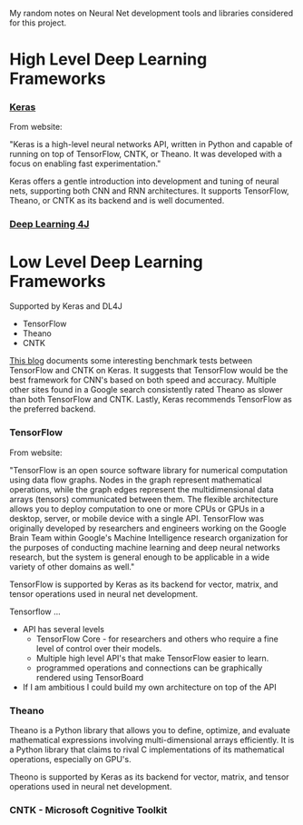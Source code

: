 My random notes on Neural Net development tools and libraries considered for this project.

# High Level Deep Learning Frameworks

### [Keras](https://keras.io/)

From website:

"Keras is a high-level neural networks API, written in Python and capable of running on top of TensorFlow, CNTK, or Theano. It was developed with a focus on enabling fast experimentation."

Keras offers a gentle introduction into development and tuning of neural nets, supporting both CNN and RNN architectures. It supports TensorFlow, Theano, or CNTK as its backend and is well documented.

### [Deep Learning 4J](https://deeplearning4j.org/)


# Low Level Deep Learning Frameworks

Supported by Keras and DL4J
- TensorFlow
- Theano
- CNTK

[This blog](http://minimaxir.com/2017/06/keras-cntk/) documents some interesting benchmark tests between TensorFlow and CNTK on Keras. It suggests that TensorFlow would be the best framework for CNN's based on both speed and accuracy. Multiple other sites found in a Google search consistently rated Theano as slower than both TensorFlow and CNTK. Lastly, Keras recommends TensorFlow as the preferred backend.

### TensorFlow

From website:

"TensorFlow is an open source software library for numerical computation using data flow graphs. Nodes in the graph represent mathematical operations, while the graph edges represent the multidimensional data arrays (tensors) communicated between them. The flexible architecture allows you to deploy computation to one or more CPUs or GPUs in a desktop, server, or mobile device with a single API. TensorFlow was originally developed by researchers and engineers working on the Google Brain Team within Google's Machine Intelligence research organization for the purposes of conducting machine learning and deep neural networks research, but the system is general enough to be applicable in a wide variety of other domains as well."  

TensorFlow is supported by Keras as its backend for vector, matrix, and tensor operations used in neural net development.

Tensorflow ...
- API has several levels
    - TensorFlow Core - for researchers and others who require a fine level of control over their models.
    - Multiple high level API's that make TensorFlow easier to learn.
    - programmed operations and connections can be graphically rendered using TensorBoard
- If I am ambitious I could build my own architecture on top of the API

### Theano

Theano is a Python library that allows you to define, optimize, and evaluate mathematical expressions involving multi-dimensional arrays efficiently. It is a Python library that claims to rival C implementations of its mathematical operations, especially on GPU's.  

Theono is supported by Keras as its backend for vector, matrix, and tensor operations used in neural net development.

### CNTK - Microsoft Cognitive Toolkit
